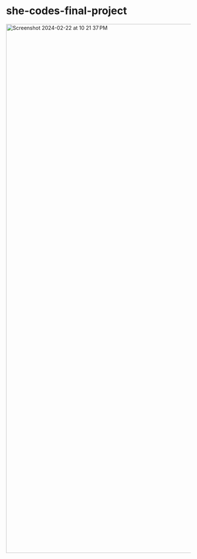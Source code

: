 # she-codes-final-project

<img width="1440" alt="Screenshot 2024-02-22 at 10 21 37 PM" src="https://github.com/anushadk13/she-codes-final-project/assets/122234698/143ecd99-1004-40a0-acb5-3dd3b902aaa3">
